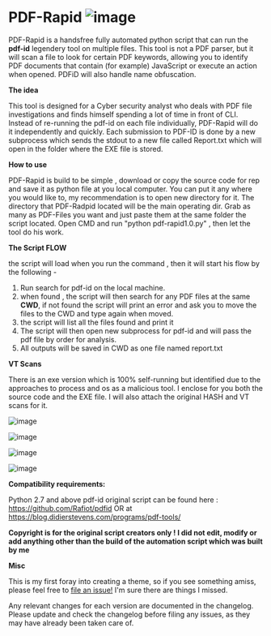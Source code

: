 # PDF-Rapid ![image](https://user-images.githubusercontent.com/89847158/152180139-ed977a1d-c66c-4242-b4a9-a087eed931af.png)

PDF-Rapid is a handsfree fully automated python script that can run the **pdf-id** legendery tool on multiple files.
This tool is not a PDF parser, but it will scan a file to look for certain PDF keywords, allowing you to identify PDF documents that contain (for example) JavaScript or execute an action when opened. PDFiD will also handle name obfuscation.

**The idea**

This tool is designed for a Cyber security analyst who deals with PDF file investigations and finds himself spending a lot of time in front of CLI.
Instead of re-running the pdf-id on each file individually, PDF-Rapid will do it independently and quickly. Each submission to PDF-ID is done by a new subprocess which sends the stdout to a new file called Report.txt which will open in the folder where the EXE file is stored.

**How to use**

PDF-Rapid is build to be simple , download or copy the source code for rep and save it as python file at you local computer.
You can put it any where you would like to, my recommendation is to open new directory for it. 
The directory that PDF-Radpid located will be the main operating dir.
Grab as many as PDF-Files you want and just paste them at the same folder the script located.
Open CMD and run "python pdf-rapid1.0.py" , then let the tool do his work.

**The Script FLOW**

the script will load when you run the command , then it will start his flow by the following -
1. Run search for pdf-id on the local machine.
2. when found , the script will then search for any PDF files at the same **CWD**, if not found the script will print an error and ask you to move the files to the CWD and type again when moved.
3. the script will list all the files found and print it
4. The script will then open new subprocess for pdf-id and will pass the pdf file by order for analysis.
5. All outputs will be saved in CWD as one file named report.txt

**VT Scans**

There is an exe version which is 100% self-running but identified due to the approaches to process and os as a malicious tool. I enclose for you both the source code and the EXE file.
I will also attach the original HASH and VT scans for it.

![image](https://user-images.githubusercontent.com/89847158/152184645-636c59ef-a575-4e8e-b0a1-b8c139bf1605.png)

![image](https://user-images.githubusercontent.com/89847158/152184796-36323055-82f9-4dd8-8cde-91d88d9e10ac.png)

![image](https://user-images.githubusercontent.com/89847158/152189875-805e3c26-ffbf-4639-a3f6-6aad9a6ed1e1.png)

![image](https://user-images.githubusercontent.com/89847158/152192124-deb68a62-9fce-48dd-84dd-d2299128b5e9.png)



**Compatibility requirements:**

Python 2.7 and above
pdf-id original script can be found here : 
https://github.com/Rafiot/pdfid OR at https://blog.didierstevens.com/programs/pdf-tools/


**Copyright is for the original script creators only ! I did not edit, modify or add anything other than the build of the automation script which was built by me**


**Misc**

This is my first foray into creating a theme, so if you see something amiss, please feel free to [file an issue!](https://github.com/R4wraith/PDF-Rapid/issues) I'm sure there are things I missed.

Any relevant changes for each version are documented in the changelog. Please update and check the changelog before filing any issues, as they may have already been taken care of.

